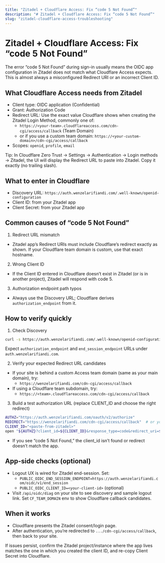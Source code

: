 ```yaml
---
title: "Zitadel + Cloudflare Access: Fix “code 5 Not Found”"
description: "# Zitadel + Cloudflare Access: Fix “code 5 Not Found”"
slug: "zitadel-cloudflare-access-troubleshooting"
---
```


# Zitadel + Cloudflare Access: Fix “code 5 Not Found”

The error “code 5 Not Found” during sign-in usually means the OIDC app configuration in Zitadel does not match what Cloudflare Access expects. This is almost always a misconfigured Redirect URI or an incorrect Client ID.

## What Cloudflare Access needs from Zitadel

- Client type: OIDC application (Confidential)
- Grant: Authorization Code
- Redirect URL: Use the exact value Cloudflare shows when creating the Zitadel Login Method, commonly one of:
  - `https://<your-team>.cloudflareaccess.com/cdn-cgi/access/callback` (Team Domain)
  - or if you use a custom team domain: `https://<your-custom-domain>/cdn-cgi/access/callback`
- Scopes: `openid`, `profile`, `email`

Tip: In Cloudflare Zero Trust → Settings → Authentication → Login methods → Zitadel, the UI will display the Redirect URL to paste into Zitadel. Copy it exactly (no trailing slash).

## What to enter in Cloudflare

- Discovery URL: `https://auth.wenzelarifiandi.com/.well-known/openid-configuration`
- Client ID: from your Zitadel app
- Client Secret: from your Zitadel app

## Common causes of “code 5 Not Found”

1. Redirect URL mismatch

- Zitadel app’s Redirect URIs must include Cloudflare’s redirect exactly as shown. If your Cloudflare team domain is custom, use that exact hostname.

2. Wrong Client ID

- If the Client ID entered in Cloudflare doesn’t exist in Zitadel (or is in another project), Zitadel will respond with code 5.

3. Authorization endpoint path typos

- Always use the Discovery URL; Cloudflare derives `authorization_endpoint` from it.

## How to verify quickly

1. Check Discovery

```bash
curl -s https://auth.wenzelarifiandi.com/.well-known/openid-configuration | jq '{issuer, authorization_endpoint, end_session_endpoint}'
```

Expect `authorization_endpoint` and `end_session_endpoint` URLs under `auth.wenzelarifiandi.com`.

2. Verify your expected Redirect URL candidates

- If your site is behind a custom Access team domain (same as your main domain), try:
  - `https://wenzelarifiandi.com/cdn-cgi/access/callback`
- If using a Cloudflare team subdomain, try:
  - `https://<team>.cloudflareaccess.com/cdn-cgi/access/callback`

3. Build a test authorization URL (replace CLIENT_ID and choose the right redirect)

```bash
AUTHZ="https://auth.wenzelarifiandi.com/oauth/v2/authorize"
REDIRECT="https://wenzelarifiandi.com/cdn-cgi/access/callback"  # or your <team>.cloudflareaccess.com one
CLIENT_ID="<paste-from-zitadel>"
open "${AUTHZ}?client_id=${CLIENT_ID}&response_type=code&redirect_uri=${REDIRECT}&scope=openid%20profile%20email&state=diag_state&nonce=diag_nonce"
```

- If you see “code 5 Not Found,” the client_id isn’t found or redirect doesn’t match the app.

## App-side checks (optional)

- Logout UX is wired for Zitadel end-session. Set:
  - `PUBLIC_OIDC_END_SESSION_ENDPOINT=https://auth.wenzelarifiandi.com/oidc/v1/end_session`
  - `PUBLIC_OIDC_CLIENT_ID=<your-client-id>` (optional)
- Visit `/api/oidc/diag` on your site to see discovery and sample logout link. Set `CF_TEAM_DOMAIN` env to show Cloudflare callback candidates.

## When it works

- Cloudflare presents the Zitadel consent/login page.
- After authentication, you’re redirected to `.../cdn-cgi/access/callback`, then back to your site.

If issues persist, confirm the Zitadel project/instance where the app lives matches the one in which you created the client ID, and re-copy Client Secret into Cloudflare.
